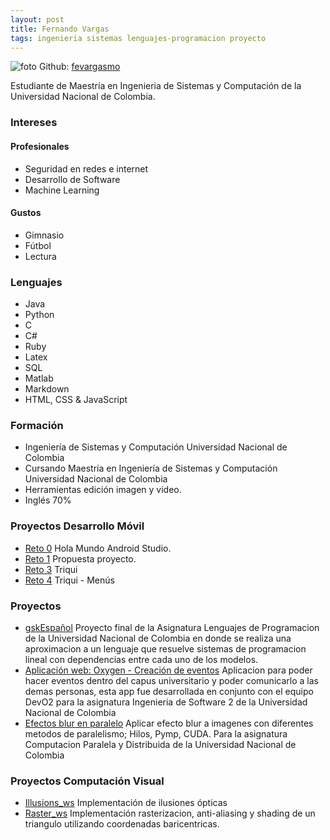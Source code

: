 ```yaml
---
layout: post
title: Fernando Vargas
tags: ingenieria sistemas lenguajes-programacion proyecto
---
```

![foto](https://avatars1.githubusercontent.com/u/23062978?s=460&v=4)
Github: [fevargasmo](https://github.com/fevargasmo)    

Estudiante de Maestría en Ingenieria de Sistemas y Computación de la Universidad Nacional de Colombia.

### Intereses
#### Profesionales
* Seguridad en redes e internet
* Desarrollo de Software
* Machine Learning
#### Gustos
* Gimnasio
* Fútbol
* Lectura

### Lenguajes
* Java
* Python
* C
* C#
* Ruby
* Latex
* SQL
* Matlab
* Markdown
* HTML, CSS & JavaScript

### Formación
* Ingeniería de Sistemas y Computación Universidad Nacional de Colombia
* Cursando Maestría en Ingeniería de Sistemas y Computación Universidad Nacional de Colombia
* Herramientas edición imagen y video.
* Inglés 70%

### Proyectos Desarrollo Móvil
* [Reto 0](https://github.com/fevargasmo/movilesunal/tree/master/Reto0)
Hola Mundo Android Studio.
* [Reto 1](https://drive.google.com/open?id=1qFm8-YIMRMgL3ETnh_6zAa-ux_ieGyKR)
Propuesta proyecto.
* [Reto 3](https://github.com/fevargasmo/movilesunal/tree/master/Reto3)
Triqui
* [Reto 4](https://github.com/fevargasmo/movilesunal/tree/master/Reto4)
Triqui - Menús

### Proyectos
* [gskEspañol](https://github.com/oeroaq/gskEspanol)
Proyecto final de la Asignatura Lenguajes de Programacion de la Universidad Nacional de Colombia en donde se realiza una aproximacion a un lenguaje que resuelve sistemas de programacion lineal con dependencias entre cada uno de los modelos.
* [Aplicación web: Oxygen - Creación de eventos](https://github.com/Dev02Unal/Oxygen)
Aplicacion para poder hacer eventos dentro del capus universitario y poder comunicarlo a las demas personas, esta app fue desarrollada en conjunto con el equipo DevO2 para la asignatura Ingenieria de Software 2 de la Universidad Nacional de Colombia
* [Efectos blur en paralelo](https://github.com/fevargasmo/Efecto-blur-con-diferentes-metodos-de-paralelismo)
Aplicar efecto blur a imagenes con diferentes metodos de paralelismo; Hilos, Pymp, CUDA. Para la asignatura Computacion Paralela y Distribuida de la Universidad Nacional de Colombia

### Proyectos Computación Visual
* [Illusions_ws](https://github.com/fevargasmo/Illusions_ws) Implementación de ilusiones ópticas
* [Raster_ws](https://github.com/fevargasmo/Raster_ws) Implementación rasterizacion, anti-aliasing y shading de un triangulo utilizando coordenadas baricentricas.


